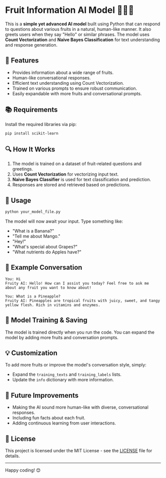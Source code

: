 # Fruit Information AI Model 🍎🍌🍇

This is a **simple yet advanced AI model** built using Python that can respond to questions about various fruits in a natural, human-like manner. It also greets users when they say "Hello" or similar phrases. The model uses **Count Vectorization** and **Naive Bayes Classification** for text understanding and response generation.

## 📌 Features
- Provides information about a wide range of fruits.
- Human-like conversational responses.
- Efficient text understanding using Count Vectorization.
- Trained on various prompts to ensure robust communication.
- Easily expandable with more fruits and conversational prompts.

## 📚 Requirements
Install the required libraries via pip:
```bash
pip install scikit-learn
```

## 🔍 How It Works
1. The model is trained on a dataset of fruit-related questions and greetings.
2. Uses **Count Vectorization** for vectorizing input text.
3. **Naive Bayes Classifier** is used for text classification and prediction.
4. Responses are stored and retrieved based on predictions.

## 🚀 Usage
```bash
python your_model_file.py
```
The model will now await your input. Type something like:
- "What is a Banana?"
- "Tell me about Mango."
- "Hey!"
- "What's special about Grapes?"
- "What nutrients do Apples have?"

## 🤖 Example Conversation
```plaintext
You: Hi
Fruity AI: Hello! How can I assist you today? Feel free to ask me about any fruit you want to know about!

You: What is a Pineapple?
Fruity AI: Pineapples are tropical fruits with juicy, sweet, and tangy yellow flesh. Rich in vitamins and enzymes.
```

## 📁 Model Training & Saving
The model is trained directly when you run the code. You can expand the model by adding more fruits and conversation prompts.

## 💡 Customization
To add more fruits or improve the model's conversation style, simply:
- Expand the `training_texts` and `training_labels` lists.
- Update the `info` dictionary with more information.

## 🌟 Future Improvements
- Making the AI sound more human-like with diverse, conversational responses.
- Including fun facts about each fruit.
- Adding continuous learning from user interactions.

## 📜 License
This project is licensed under the MIT License - see the [LICENSE](LICENSE) file for details.

---
Happy coding! 😊
